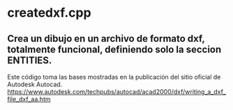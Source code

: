 # createdxf.cpp
Crea un dibujo en un archivo de formato dxf, totalmente funcional, definiendo solo la seccion ENTITIES.
----------------------------------------------------------------------------
Este código toma las bases mostradas en la publicación del sitio oficial de Autodesk Autocad.
https://www.autodesk.com/techpubs/autocad/acad2000/dxf/writing_a_dxf_file_dxf_aa.htm

